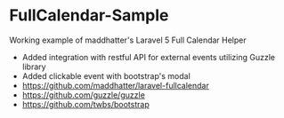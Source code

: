 # FullCalendar-Sample

Working example of maddhatter's Laravel 5 Full Calendar Helper

- Added integration with restful API for external events utilizing Guzzle library
- Added clickable event with bootstrap's modal
- https://github.com/maddhatter/laravel-fullcalendar
- https://github.com/guzzle/guzzle
- https://github.com/twbs/bootstrap

    
    
    
